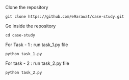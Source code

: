 Clone the repository

    git clone https://github.com/e9arawat/case-study.git
  
Go inside the repository

    cd case-study

  
For Task - 1 : run task_1.py file

    python task_1.py

For task - 2 : run task_2.py file

    python task_2.py
